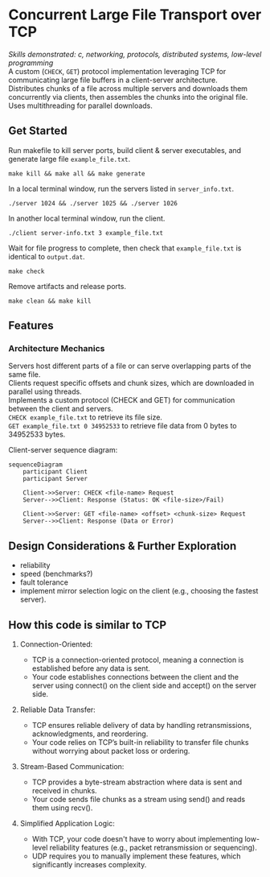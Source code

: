 # Concurrent Large File Transport over TCP
*Skills demonstrated: c, networking, protocols, distributed systems, low-level programming* \
A custom (`CHECK`, `GET`) protocol implementation leveraging TCP for communicating large file buffers in a client-server architecture. \
Distributes chunks of a file across multiple servers and downloads them concurrently via clients, then assembles the chunks into the original file. \
Uses multithreading for parallel downloads.

## Get Started

Run makefile to kill server ports, build client & server executables, and generate large file `example_file.txt`.
```
make kill && make all && make generate
```

In a local terminal window, run the servers listed in `server_info.txt`.
```
./server 1024 && ./server 1025 && ./server 1026
```

In another local terminal window, run the client.
```
./client server-info.txt 3 example_file.txt
```

Wait for file progress to complete, then check that `example_file.txt` is identical to `output.dat`.
```
make check
```

Remove artifacts and release ports.
```
make clean && make kill
```

## Features

### Architecture Mechanics
Servers host different parts of a file or can serve overlapping parts of the same file. \
Clients request specific offsets and chunk sizes, which are downloaded in parallel using threads. \
Implements a custom protocol (CHECK and GET) for communication between the client and servers. \
`CHECK example_file.txt` to retrieve its file size. \
`GET example_file.txt 0 34952533` to retrieve file data from 0 bytes to 34952533 bytes.

Client-server sequence diagram:
```mermaid
sequenceDiagram
    participant Client
    participant Server

    Client->>Server: CHECK <file-name> Request
    Server-->>Client: Response (Status: OK <file-size>/Fail)

    Client->>Server: GET <file-name> <offset> <chunk-size> Request
    Server-->>Client: Response (Data or Error)
```

## Design Considerations & Further Exploration
- reliability
- speed (benchmarks?)
- fault tolerance
- implement mirror selection logic on the client (e.g., choosing the fastest server).

## How this code is similar to TCP

1. Connection-Oriented:
    - TCP is a connection-oriented protocol, meaning a connection is established before any data is sent.
    - Your code establishes connections between the client and the server using connect() on the client side and accept() on the server side.

2. Reliable Data Transfer:
    - TCP ensures reliable delivery of data by handling retransmissions, acknowledgments, and reordering.
    - Your code relies on TCP’s built-in reliability to transfer file chunks without worrying about packet loss or ordering.

3. Stream-Based Communication:
    - TCP provides a byte-stream abstraction where data is sent and received in chunks.
    - Your code sends file chunks as a stream using send() and reads them using recv().

4. Simplified Application Logic:
    - With TCP, your code doesn't have to worry about implementing low-level reliability features (e.g., packet retransmission or sequencing).
    - UDP requires you to manually implement these features, which significantly increases complexity.
